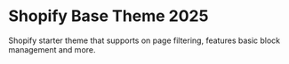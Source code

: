 # Shopify Base Theme 2025
Shopify starter theme that supports on page filtering, features basic block management and more. 